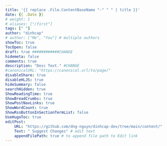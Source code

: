 ```yaml
---
title: '{{ replace .File.ContentBaseName "-" " " | title }}'
date: {{ .Date }}
# weight: 1
# aliases: ["/first"]
tags: [" "]
author: "dinhcap"
# author: ["Me", "You"] # multiple authors
showToc: true
TocOpen: false
draft: true ############CHANGE
hidemeta: false
comments: true
description: "Desc Text." #CHANGE
#canonicalURL: "https://canonical.url/to/page/"
disableShare: true
disableHLJS: true
hideSummary: false
searchHidden: true
ShowReadingTime: true
ShowBreadCrumbs: true
ShowPostNavLinks: true
ShowWordCount: true
ShowRssButtonInSectionTermList: false
UseHugoToc: true
editPost:
    URL: "https://github.com/dng-nguyn/dinhcap-dev/tree/main/content/"
    Text: " Suggest Changes" # edit text
    appendFilePath: true # to append file path to Edit link
---
```

